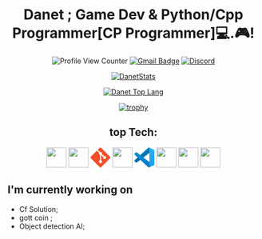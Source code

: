 <h1 align="center">
Danet ; Game Dev & Python/Cpp Programmer[CP Programmer]💻.🎮!
</h2> 

<div align="center">

![Profile View Counter](https://komarev.com/ghpvc/?username=Danet-y)
[![Gmail Badge](https://img.shields.io/badge/-Gmail-c14438?style=flat-square&logo=Gmail&logoColor=white&link=mailto:amir.khalili.ai@gmail.com)](mailto:amir.khalili.ai@gmail.com)
[![Discord](https://img.shields.io/badge/-Discord-7289da?style=flat&logo=Discord&logoColor=FFFFFF&labelColor=2c2f33)](https://discord.gg/bd8xcCbYD9)

[![DanetStats](https://github-readme-stats.vercel.app/api?username=Danet-y&show_icons=true&title_color=blue&bg_color=022934&icon_color=2D9787&border_radius=40&hide_border=false&text_color=9DC6BC)](https://github.com/Danet-y)

[![Danet Top Lang](https://github-readme-stats.vercel.app/api/top-langs/?username=Danet-y&show_icons=true&title_color=blue&bg_color=022934&icon_color=2D9787&border_radius=40&hide_border=false&text_color=9DC6BC)](https://github.com/Danet-y)

  
[![trophy](https://github-profile-trophy.vercel.app/?username=Danet-y&theme=juicyfresh&no-frame=true&row=1&&margin-w=20&no-bg=true)](https://github-profile-trophy.vercel.app/?username=Danet-y&theme=juicyfresh&no-frame=true&row=1&&margin-w=20&no-bg=true)

  ## top Tech:

[<img src='https://img.icons8.com/?size=512&id=40669&format=png' width='40' height='40' />](https://cplusplus.com/)
[<img src='https://img.icons8.com/?size=512&id=13441&format=png' width='40' height='40' />](https://python.org/)
[<img src='https://raw.githubusercontent.com/devicons/devicon/master/icons/git/git-original.svg' width='40' height='40' />](https://git-scm.com/)
[<img src='https://img.icons8.com/?size=512&id=7XSgvKh878Kn&format=png' width='40' height='40' />](https://marketplace.visualstudio.com/items?itemName=i007c.00-team-theme)
[<img src='https://raw.githubusercontent.com/devicons/devicon/master/icons/vscode/vscode-original.svg' width='40' height='40' />](https://marketplace.visualstudio.com/items?itemName=i007c.00-team-theme)
[<img src='https://seeklogo.com/images/I/intellij-idea-logo-F0395EF783-seeklogo.com.png' width='40' height='40' />](https://www.jetbrains.com/idea/)
[<img src='https://www.vectorlogo.zone/logos/java/java-icon.svg' width='40' height='40' />](https://java.com/)
[<img src='https://iili.io/HX1PWOP.png' width='40' height='40' />](https://www.unrealengine.com/)


</div>

## I'm currently working on

- Cf Solution;
- gott coin ;
- Object detection AI;


